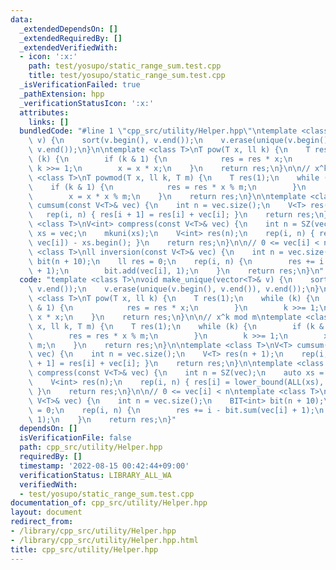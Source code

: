 ```yaml
---
data:
  _extendedDependsOn: []
  _extendedRequiredBy: []
  _extendedVerifiedWith:
  - icon: ':x:'
    path: test/yosupo/static_range_sum.test.cpp
    title: test/yosupo/static_range_sum.test.cpp
  _isVerificationFailed: true
  _pathExtension: hpp
  _verificationStatusIcon: ':x:'
  attributes:
    links: []
  bundledCode: "#line 1 \"cpp_src/utility/Helper.hpp\"\ntemplate <class T>\nvoid make_unique(vector<T>&\
    \ v) {\n    sort(v.begin(), v.end());\n    v.erase(unique(v.begin(), v.end()),\
    \ v.end());\n}\n\ntemplate <class T>\nT pow(T x, ll k) {\n    T res(1);\n    while\
    \ (k) {\n        if (k & 1) {\n            res = res * x;\n        }\n       \
    \ k >>= 1;\n        x = x * x;\n    }\n    return res;\n}\n\n// x^k mod m\ntemplate\
    \ <class T>\nT powmod(T x, ll k, T m) {\n    T res(1);\n    while (k) {\n    \
    \    if (k & 1) {\n            res = res * x % m;\n        }\n        k >>= 1;\n\
    \        x = x * x % m;\n    }\n    return res;\n}\n\ntemplate <class T>\nV<T>\
    \ cumsum(const V<T>& vec) {\n    int n = vec.size();\n    V<T> res(n + 1);\n \
    \   rep(i, n) { res[i + 1] = res[i] + vec[i]; }\n    return res;\n}\n\ntemplate\
    \ <class T>\nV<int> compress(const V<T>& vec) {\n    int n = SZ(vec);\n    auto\
    \ xs = vec;\n    mkuni(xs);\n    V<int> res(n);\n    rep(i, n) { res[i] = lower_bound(ALL(xs),\
    \ vec[i]) - xs.begin(); }\n    return res;\n}\n\n// 0 <= vec[i] < n\ntemplate\
    \ <class T>\nll inversion(const V<T>& vec) {\n    int n = vec.size();\n    BIT<int>\
    \ bit(n + 10);\n    ll res = 0;\n    rep(i, n) {\n        res += i - bit.sum(vec[i]\
    \ + 1);\n        bit.add(vec[i], 1);\n    }\n    return res;\n}\n"
  code: "template <class T>\nvoid make_unique(vector<T>& v) {\n    sort(v.begin(),\
    \ v.end());\n    v.erase(unique(v.begin(), v.end()), v.end());\n}\n\ntemplate\
    \ <class T>\nT pow(T x, ll k) {\n    T res(1);\n    while (k) {\n        if (k\
    \ & 1) {\n            res = res * x;\n        }\n        k >>= 1;\n        x =\
    \ x * x;\n    }\n    return res;\n}\n\n// x^k mod m\ntemplate <class T>\nT powmod(T\
    \ x, ll k, T m) {\n    T res(1);\n    while (k) {\n        if (k & 1) {\n    \
    \        res = res * x % m;\n        }\n        k >>= 1;\n        x = x * x %\
    \ m;\n    }\n    return res;\n}\n\ntemplate <class T>\nV<T> cumsum(const V<T>&\
    \ vec) {\n    int n = vec.size();\n    V<T> res(n + 1);\n    rep(i, n) { res[i\
    \ + 1] = res[i] + vec[i]; }\n    return res;\n}\n\ntemplate <class T>\nV<int>\
    \ compress(const V<T>& vec) {\n    int n = SZ(vec);\n    auto xs = vec;\n    mkuni(xs);\n\
    \    V<int> res(n);\n    rep(i, n) { res[i] = lower_bound(ALL(xs), vec[i]) - xs.begin();\
    \ }\n    return res;\n}\n\n// 0 <= vec[i] < n\ntemplate <class T>\nll inversion(const\
    \ V<T>& vec) {\n    int n = vec.size();\n    BIT<int> bit(n + 10);\n    ll res\
    \ = 0;\n    rep(i, n) {\n        res += i - bit.sum(vec[i] + 1);\n        bit.add(vec[i],\
    \ 1);\n    }\n    return res;\n}"
  dependsOn: []
  isVerificationFile: false
  path: cpp_src/utility/Helper.hpp
  requiredBy: []
  timestamp: '2022-08-15 00:42:44+09:00'
  verificationStatus: LIBRARY_ALL_WA
  verifiedWith:
  - test/yosupo/static_range_sum.test.cpp
documentation_of: cpp_src/utility/Helper.hpp
layout: document
redirect_from:
- /library/cpp_src/utility/Helper.hpp
- /library/cpp_src/utility/Helper.hpp.html
title: cpp_src/utility/Helper.hpp
---
```

